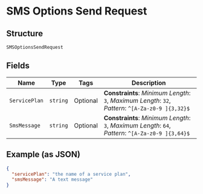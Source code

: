 
# SMS Options Send Request

## Structure

`SMSOptionsSendRequest`

## Fields

| Name | Type | Tags | Description |
|  --- | --- | --- | --- |
| `ServicePlan` | `string` | Optional | **Constraints**: *Minimum Length*: `3`, *Maximum Length*: `32`, *Pattern*: `^[A-Za-z0-9 ]{3,32}$` |
| `SmsMessage` | `string` | Optional | **Constraints**: *Minimum Length*: `3`, *Maximum Length*: `64`, *Pattern*: `^[A-Za-z0-9 ]{3,64}$` |

## Example (as JSON)

```json
{
  "servicePlan": "the name of a service plan",
  "smsMessage": "A text message"
}
```

